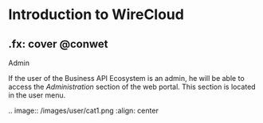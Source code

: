 # Introduction to WireCloud
.fx: cover
@conwet
---

Admin


If the user of the Business API Ecosystem is an admin, he will be able to access
the *Administration* section of the web portal. This section is located in the user menu.

.. image:: /images/user/cat1.png
   :align: center


